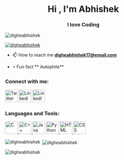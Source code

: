 <!-- ![Header](./headerimage.png) -->

  

<h1  align="center">Hi , I'm Abhishek</h1>

<h3  align="center">I love Coding</h3>

  

<p  align="left">  <img  src="https://komarev.com/ghpvc/?username=digheabhishek&label=Profile%20views&color=e100ff&style=flat-square"  alt="digheabhishek"  />  </p>

  

<p  align="left">  <a  href="https://github.com/ryo-ma/github-profile-trophy"><img  src="https://github-profile-trophy.vercel.app/?username=digheabhishek"&theme=onedark  alt="digheabhishek"/></a>  </p>

  

- 📫 How to reach me **digheabhishek17@email.com**

  

- ⚡ Fun fact ** Autophile**

  

<h3  align="left">Connect with me:</h3>

<p  align="left">

  

<a  href="https://twitter.com/AbhishekDighe17"  target="blank"><img  src="https://www.vectorlogo.zone/logos/twitter/twitter-tile.svg"  alt="Twitter"  height="40"  width="40"  /></a>  <a  href="https://www.linkedin.com/in/digheabhishek/"  target="blank"><img  src="https://www.vectorlogo.zone/logos/linkedin/linkedin-icon.svg"  alt="LinkedIn"  height="40"  width="40"  /></a>  <a  href="https://www.instagram.com/dighe.abhishek/"  target="blank"><img  src="https://www.vectorlogo.zone/logos/instagram/instagram-icon.svg"  alt="LinkedIn"  height="40"  width="40"  /></a>

</p>

  

<h3  align="left">Languages and Tools:</h3>

<p  align="left">  <a  href="https://en.wikipedia.org/wiki/C_(programming_language)"  target="_blank"><img  src="https://cdn.jsdelivr.net/gh/devicons/devicon/icons/c/c-original.svg"  alt="C"  width="40"  height="40"/>  </a>  <a  href="https://isocpp.org/"  target="_blank"><img  src="https://cdn.jsdelivr.net/gh/devicons/devicon/icons/cplusplus/cplusplus-original.svg"  alt="C++"  width="40"  height="40"/>  </a>  <a  href="https://www.java.com/en/"  target="_blank"><img  src="https://cdn.jsdelivr.net/gh/devicons/devicon/icons/java/java-original-wordmark.svg"  alt="Java"  width="40"  height="40"/></a>  <a  href="https://www.python.org/"  target="_blank"><img  src="https://cdn.jsdelivr.net/gh/devicons/devicon/icons/python/python-original-wordmark.svg"  alt="Python"  width="40"  height="40"/>  </a>  <a  href="https://en.wikipedia.org/wiki/HTML"  target="_blank"><img  src="https://cdn.jsdelivr.net/gh/devicons/devicon/icons/html5/html5-original-wordmark.svg"  alt="HTML"  width="40"  height="40"/>  </a>  <a  href="https://en.wikipedia.org/wiki/CSS"  target="_blank"><img  src="https://cdn.jsdelivr.net/gh/devicons/devicon/icons/css3/css3-original-wordmark.svg"  alt="CSS"  width="40"  height="40"/></a>    </p>

  

<p><img  align="left"  src="https://github-readme-stats.vercel.app/api/top-langs?username=digheabhishek&show_icons=true&theme=dark&hide_border=true&locale=en&layout=compact"  alt="digheabhishek"  /></p>

  

<p>&nbsp;<img  align="center"  src="https://github-readme-stats.vercel.app/api?username=digheabhishek&show_icons=true&theme=dark&hide_border=true&locale=en"  alt="digheabhishek"  /></p>

  

<p><img  align="center"  src="https://github-readme-streak-stats.herokuapp.com/?user=digheabhishek&theme=dark"  alt="digheabhishek"  /></p>
